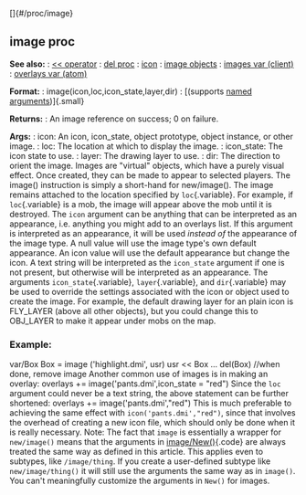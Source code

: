 []{#/proc/image}
## image proc
**See also:**
:   [\<\< operator](#/operator/%3c%3c)
:   [del proc](#/proc/del)
:   [icon](#/icon)
:   [image objects](#/image)
:   [images var (client)](#/client/var/images)
:   [overlays var (atom)](#/atom/var/overlays)
<!-- -->
**Format:**
:   image(icon,loc,icon_state,layer,dir)
:   [(supports [named arguments](#/proc/arguments/named))]{.small}
<!-- -->
**Returns:**
:   An image reference on success; 0 on failure.
<!-- -->
**Args:**
:   icon: An icon, icon_state, object prototype, object instance, or
    other image.
:   loc: The location at which to display the image.
:   icon_state: The icon state to use.
:   layer: The drawing layer to use.
:   dir: The direction to orient the image.
Images are \"virtual\" objects, which have a purely visual effect. Once
created, they can be made to appear to selected players. The image()
instruction is simply a short-hand for new/image().
The image remains attached to the location specified by
`loc`{.variable}. For example, if `loc`{.variable} is a mob, the image
will appear above the mob until it is destroyed.
The `icon` argument can be anything that can be interpreted as an
appearance, i.e. anything you might add to an overlays list. If this
argument is interpreted as an appearance, it will be used *instead of*
the appearance of the image type. A null value will use the image
type\'s own default appearance. An icon value will use the default
appearance but change the icon. A text string will be interpreted as the
`icon_state` argument if one is not present, but otherwise will be
interpreted as an appearance.
The arguments `icon_state`{.variable}, `layer`{.variable}, and
`dir`{.variable} may be used to override the settings associated with
the icon or object used to create the image. For example, the default
drawing layer for an plain icon is FLY_LAYER (above all other objects),
but you could change this to OBJ_LAYER to make it appear under mobs on
the map.
### Example:
var/Box Box = image (\'highlight.dmi\', usr) usr \<\< Box \... del(Box)
//when done, remove image
Another common use of images is in making an overlay: overlays +=
image(\'pants.dmi\',icon_state = \"red\")
Since the `loc` argument could never be a text string, the above
statement can be further shortened: overlays +=
image(\'pants.dmi\',\"red\")
This is much preferable to achieving the same effect with
`icon('pants.dmi',"red")`, since that involves the overhead of creating
a new icon file, which should only be done when it is really necessary.
Note: The fact that `image` is essentially a wrapper for `new/image()`
means that the arguments in [image/New()](#/datum/proc/New){.code} are
always treated the same way as defined in this article. This applies
even to subtypes, like `/image/thing`. If you create a user-defined
subtype like `new/image/thing()` it will still use the arguments the
same way as in `image()`. You can\'t meaningfully customize the
arguments in `New()` for images.